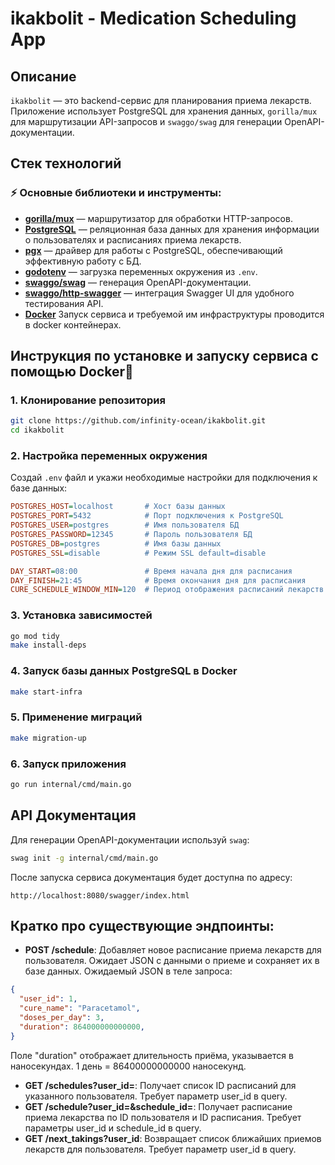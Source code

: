 # ikakbolit - Medication Scheduling App

## Описание
`ikakbolit` — это backend-сервис для планирования приема лекарств. Приложение использует PostgreSQL для хранения данных, `gorilla/mux` для маршрутизации API-запросов и `swaggo/swag` для генерации OpenAPI-документации.

## Стек технологий

### ⚡ Основные библиотеки и инструменты:
- **[gorilla/mux](https://github.com/gorilla/mux)** — маршрутизатор для обработки HTTP-запросов.
- **[PostgreSQL](https://www.postgresql.org)** — реляционная база данных для хранения информации о пользователях и расписаниях приема лекарств.
- **[pgx](https://github.com/jackc/pgx)** — драйвер для работы с PostgreSQL, обеспечивающий эффективную работу с БД.
- **[godotenv](https://github.com/joho/godotenv)** — загрузка переменных окружения из `.env`.
- **[swaggo/swag](https://github.com/swaggo/swag)** — генерация OpenAPI-документации.
- **[swaggo/http-swagger](https://github.com/swaggo/http-swagger)** — интеграция Swagger UI для удобного тестирования API.
- **[Docker](https://www.docker.com/)** Запуск сервиса и требуемой им инфраструктуры проводится в docker контейнерах.

## Инструкция по установке и запуску сервиса с помощью Docker🐋

### 1. Клонирование репозитория
```sh
git clone https://github.com/infinity-ocean/ikakbolit.git
cd ikakbolit
```

### 2. Настройка переменных окружения
Создай `.env` файл и укажи необходимые настройки для подключения к базе данных:
```ini
POSTGRES_HOST=localhost       # Хост базы данных
POSTGRES_PORT=5432            # Порт подключения к PostgreSQL
POSTGRES_USER=postgres        # Имя пользователя БД
POSTGRES_PASSWORD=12345       # Пароль пользователя БД
POSTGRES_DB=postgres          # Имя базы данных
POSTGRES_SSL=disable          # Режим SSL default=disable

DAY_START=08:00               # Время начала дня для расписания
DAY_FINISH=21:45              # Время окончания дня для расписания
CURE_SCHEDULE_WINDOW_MIN=120  # Период отображения расписаний лекарств (в минутах)
```

### 3. Установка зависимостей
```sh
go mod tidy
make install-deps
```

### 4. Запуск базы данных PostgreSQL в Docker
```sh
make start-infra
```

### 5. Применение миграций
```sh
make migration-up
```

### 6. Запуск приложения
```sh
go run internal/cmd/main.go
```

## API Документация
Для генерации OpenAPI-документации используй `swag`:
```sh
swag init -g internal/cmd/main.go
```
После запуска сервиса документация будет доступна по адресу:
```
http://localhost:8080/swagger/index.html
```

## Кратко про существующие эндпоинты:
- **POST /schedule**: Добавляет новое расписание приема лекарств для пользователя. Ожидает JSON с данными о приеме и сохраняет их в базе данных.
Ожидаемый JSON в теле запроса:
```json
{
  "user_id": 1,
  "cure_name": "Paracetamol",
  "doses_per_day": 3,
  "duration": 864000000000000,
}
```
Поле "duration" отображает длительность приёма, указывается в наносекундах. 1 день = 86400000000000 наносекунд.

- **GET /schedules?user_id=**: Получает список ID расписаний для указанного пользователя. Требует параметр user_id в query.
- **GET /schedule?user_id=&schedule_id=**: Получает расписание приема лекарства по ID пользователя и ID расписания. Требует параметры user_id и schedule_id в query.
- **GET /next_takings?user_id**: Возвращает список ближайших приемов лекарств для пользователя. Требует параметр user_id в query.
